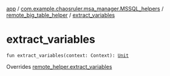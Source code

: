 [app](../../index.md) / [com.example.chaosruler.msa_manager.MSSQL_helpers](../index.md) / [remote_big_table_helper](index.md) / [extract_variables](.)

# extract_variables

`fun extract_variables(context: Context): `[`Unit`](https://kotlinlang.org/api/latest/jvm/stdlib/kotlin/-unit/index.html)

Overrides [remote_helper.extract_variables](../../com.example.chaosruler.msa_manager.abstraction_classes/remote_helper/extract_variables.md)

